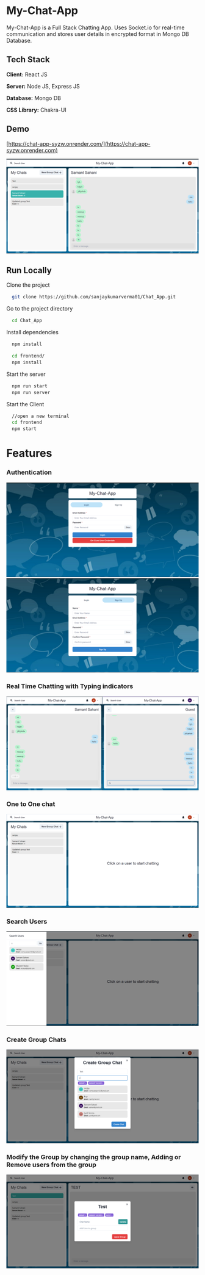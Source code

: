 # My-Chat-App

My-Chat-App is a Full Stack Chatting App.
Uses Socket.io for real-time communication and stores user details in encrypted format in Mongo DB Database.
## Tech Stack

**Client:** React JS

**Server:** Node JS, Express JS

**Database:** Mongo DB

**CSS Library:** Chakra-UI
  
## Demo

[https://chat-app-syzw.onrender.com/](https://chat-app-syzw.onrender.com)

![](https://github.com/sanjaykumarverma01/Chat_App/blob/main/screenshots/demo.png)
## Run Locally

Clone the project

```bash
  git clone https://github.com/sanjaykumarverma01/Chat_App.git
```

Go to the project directory

```bash
  cd Chat_App
```

Install dependencies

```bash
  npm install
```

```bash
  cd frontend/
  npm install
```

Start the server

```bash
  npm run start
  npm run server
```
Start the Client

```bash
  //open a new terminal
  cd frontend
  npm start
```

  
# Features

### Authentication
![](https://github.com/sanjaykumarverma01/Chat_App/blob/main/screenshots/login.png)
![](https://github.com/sanjaykumarverma01/Chat_App/blob/main/screenshots/signup.png)
### Real Time Chatting with Typing indicators
![](https://github.com/sanjaykumarverma01/Chat_App/blob/main/screenshots/indicator.png)
### One to One chat
![](https://github.com/sanjaykumarverma01/Chat_App/blob/main/screenshots/one%20on%20one.png)
### Search Users
![](https://github.com/sanjaykumarverma01/Chat_App/blob/main/screenshots/search%20user.png)
### Create Group Chats
![](https://github.com/sanjaykumarverma01/Chat_App/blob/main/screenshots/create%20group.png)
### Modify the Group by changing the group name, Adding or Remove users from the group
![](https://github.com/sanjaykumarverma01/Chat_App/blob/main/screenshots/edit%20group.png)

